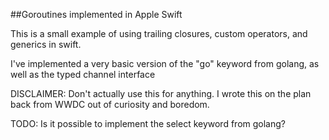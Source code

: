 ##Goroutines implemented in Apple Swift 

This is a small example of using trailing closures, custom operators, and generics in swift.

I've implemented a very basic version of the "go" keyword from golang, as well as the typed channel interface

DISCLAIMER: 
Don't actually use this for anything.  I wrote this on the plan back from WWDC out of curiosity and boredom.

TODO:
Is it possible to implement the select keyword from golang?